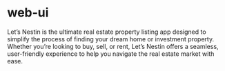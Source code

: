 # web-ui
Let’s Nestin is the ultimate real estate property listing app designed to simplify the process of finding your dream home or investment property. Whether you’re looking to buy, sell, or rent, Let’s Nestin offers a seamless, user-friendly experience to help you navigate the real estate market with ease. 

